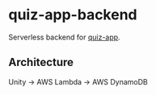 # quiz-app-backend

Serverless backend for [quiz-app](https://github.com/LTYGUY/quiz-app).

## Architecture

Unity -> AWS Lambda -> AWS DynamoDB
